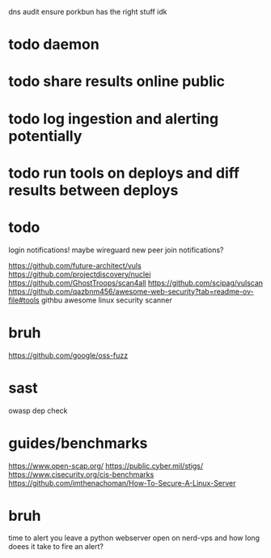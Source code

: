 dns audit
    ensure porkbun has the right stuff idk


# todo daemon
# todo share results online public
# todo log ingestion and alerting potentially
# todo run tools on deploys and diff results between deploys

# todo
login notifications! maybe wireguard new peer join notifications?

https://github.com/future-architect/vuls
https://github.com/projectdiscovery/nuclei
https://github.com/GhostTroops/scan4all
https://github.com/scipag/vulscan
https://github.com/qazbnm456/awesome-web-security?tab=readme-ov-file#tools
githbu awesome linux security scanner

# bruh
https://github.com/google/oss-fuzz

# sast
owasp dep check

# guides/benchmarks
https://www.open-scap.org/
https://public.cyber.mil/stigs/
https://www.cisecurity.org/cis-benchmarks
https://github.com/imthenachoman/How-To-Secure-A-Linux-Server




# bruh
time to alert
you leave a python webserver open on nerd-vps and how long doees it take to fire an alert?
